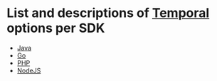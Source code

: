# List and descriptions of [Temporal](https://temporal.io/) options per SDK

* [Java](java/README.md)
* [Go](go/README.md)
* [PHP](php/README.md) 
* [NodeJS](nodejs/README.md)
